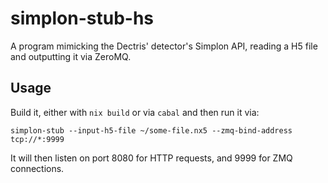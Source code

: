 # simplon-stub-hs

A program mimicking the Dectris' detector's Simplon API, reading a H5 file and outputting it via ZeroMQ.

## Usage

Build it, either with `nix build` or via `cabal` and then run it via:

```
simplon-stub --input-h5-file ~/some-file.nx5 --zmq-bind-address tcp://*:9999
```

It will then listen on port 8080 for HTTP requests, and 9999 for ZMQ connections.
